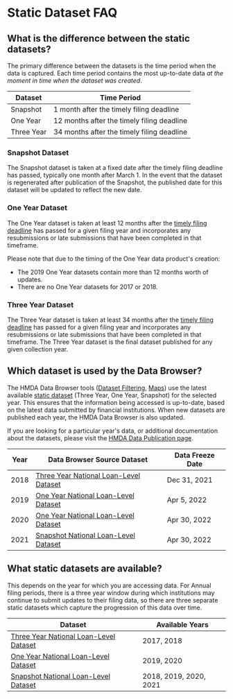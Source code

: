 # Static Dataset FAQ

## What is the difference between the static datasets?
The primary difference between the datasets is the time period when the data is captured. Each time period contains the most up-to-date data _at the moment in time when the dataset was created_.

|Dataset|Time Period|
|---|---|
|Snapshot | 1 month after the timely filing deadline |
|One Year | 12 months after the timely filing deadline |
|Three Year | 34 months after the timely filing deadline |

### Snapshot Dataset
The Snapshot dataset is taken at a fixed date after the timely filing deadline has passed, typically one month after March 1. In the event that the dataset is regenerated after publication of the Snapshot, the published date for this dataset will be updated to reflect the new date. 

### One Year Dataset
The One Year dataset is taken at least 12 months after the [timely filing deadline](/documentation/2022/annual-filing-dates/) has passed for a given filing year and incorporates any resubmissions or late submissions that have been completed in that timeframe.   
 
Please note that due to the timing of the One Year data product's creation:

- The 2019 One Year datasets contain more than 12 months worth of updates.
- There are no One Year datasets for 2017 or 2018.

### Three Year Dataset
The Three Year dataset is taken at least 34 months after the [timely filing deadline](/documentation/2022/annual-filing-dates/) has passed for a given filing year and incorporates any resubmissions or late submissions that have been completed in that timeframe. The Three Year dataset is the final dataset published for any given collection year.

## Which dataset is used by the Data Browser?
The HMDA Data Browser tools ([Dataset Filtering](/data-browser/data/), [Maps](/data-browser/maps/)) use the latest available [static dataset](/data-publication/) (Three Year, One Year, Snapshot) for the selected year.  This ensures that the information being accessed is up-to-date, based on the latest data submitted by financial institutions. When new datasets are published each year, the HMDA Data Browser is also updated.

If you are looking for a particular year's data, or additional documentation about the datasets, please visit the [HMDA Data Publication page](/data-publication/).

| Year | Data Browser Source Dataset | Data Freeze Date |
|---|---|---|
|2018|[Three Year National Loan-Level Dataset](/data-publication/three-year-national-loan-level-dataset/)|Dec 31, 2021|
|2019|[One Year National Loan-Level Dataset](/data-publication/one-year-national-loan-level-dataset/)|Apr 5, 2022|
|2020|[One Year National Loan-Level Dataset](/data-publication/one-year-national-loan-level-dataset/)|Apr 30, 2022|
|2021|[Snapshot National Loan-Level Dataset](/data-publication/snapshot-national-loan-level-dataset/)|Apr 30, 2022|

## What static datasets are available?

This depends on the year for which you are accessing data.  For Annual filing periods, there is a three year window during which institutions may continue to submit updates to their filing data, so there are three separate static datasets which capture the progression of this data over time. 

| Dataset | Available Years |
|---|---|
| [Three Year National Loan-Level Dataset](/data-publication/three-year-national-loan-level-dataset/)|  2017, 2018|
| [One Year National Loan-Level Dataset](/data-publication/one-year-national-loan-level-dataset/)| 2019, 2020|
| [Snapshot National Loan-Level Dataset](/data-publication/snapshot-national-loan-level-dataset/)| 2018, 2019, 2020, 2021|